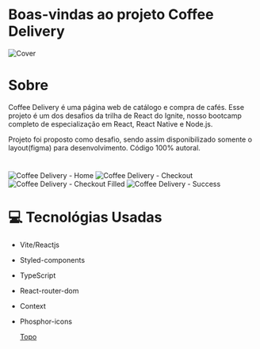 # Boas-vindas ao projeto Coffee Delivery
<a id="-voltar-ao-topo"></a>



![Cover](https://github.com/Marcos-vvc/CoffeeDelivery/assets/98921788/d52bb342-ed0a-4497-babe-790c205bee39)

# Sobre
Coffee Delivery é uma página web de catálogo e compra de cafés.
Esse projeto é um dos desafios da trilha de React do Ignite, nosso bootcamp completo de especialização em React, React Native e Node.js.

Projeto foi proposto como desafio, sendo assim disponibilizado somente o layout(figma) para desenvolvimento. Código 100% autoral.
#
![Coffee Delivery - Home](https://github.com/Marcos-vvc/CoffeeDelivery/assets/98921788/72afd82d-61af-4075-8ca8-183fbb6f2750)
![Coffee Delivery - Checkout](https://github.com/Marcos-vvc/CoffeeDelivery/assets/98921788/4566eea0-c584-46f7-bc39-eb29ff8a7190)
![Coffee Delivery - Checkout Filled](https://github.com/Marcos-vvc/CoffeeDelivery/assets/98921788/be48511c-3b49-4a20-9759-9de1ac480f55)
![Coffee Delivery - Success](https://github.com/Marcos-vvc/CoffeeDelivery/assets/98921788/71255829-03f9-4e6f-94c0-b741f1207df4)
#
# :computer: Tecnológias Usadas

- Vite/Reactjs
- Styled-components
- TypeScript
- React-router-dom
- Context
- Phosphor-icons

  <a href="#-voltar-ao-topo"> Topo </a>
